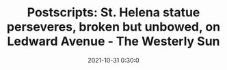 ---
"title": "Postscripts: St. Helena statue perseveres, broken but unbowed, on Ledward Avenue - The Westerly Sun"
"date": "2021-10-31 0:30:0"
"feed_name": "GOOGLENEWSDRILLING"
"feed_website": "https://news.google.com/search?q=drilling%2Bincident&hl=en-US&gl=US&ceid=US:en"
"feed_rss": "https://news.google.com/rss/search?q=drilling%2Bincident&hl=en-US&gl=US&ceid=US:en"
"link": "https://www.thewesterlysun.com/opinion/guest-columns/postscripts-st-helena-statue-perseveres-broken-but-unbowed-on-ledward-avenue/article_c0e6ae70-3a07-11ec-af16-6f53ea40ba8f.html"
"source": "{'href': 'https://www.thewesterlysun.com', 'title': 'The Westerly Sun'}"
"file": "_posts/2021-1-1-e1d871e8958ad711a39b5f92dda45a60f6e6b16e.md"
"accident": "0"
"drilling": "0"
"dead": "0"
"injured": "0"
"arrested": "0"
"place": "unknown place"
"where": "unknown site"
"causes": "unknown"
"place_uri": "unknown place"
---